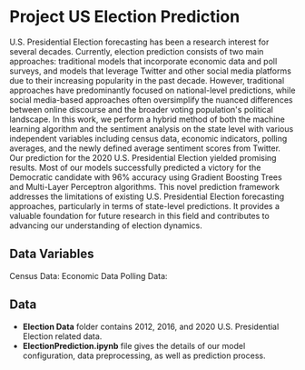 # Project US Election Prediction
U.S. Presidential Election forecasting has been a research interest for several decades. Currently, election prediction consists of two main approaches: traditional models that incorporate economic data and poll surveys, and models that leverage Twitter and other social media platforms due to their increasing popularity in the past decade. However, traditional approaches have predominantly focused on national-level predictions, while social media-based approaches often oversimplify the nuanced differences between online discourse and the broader voting population's political landscape. In this work, we perform a hybrid method of both the machine learning algorithm and the sentiment analysis on the state level with various independent variables including census data, economic indicators, polling averages, and the newly defined average sentiment scores from Twitter. Our prediction for the 2020 U.S. Presidential Election yielded promising results. Most of our models successfully predicted a victory for the Democratic candidate with 96\% accuracy using Gradient Boosting Trees and Multi-Layer Perceptron algorithms. This novel prediction framework addresses the limitations of existing U.S. Presidential Election forecasting approaches, particularly in terms of state-level predictions. It provides a valuable foundation for future research in this field and contributes to advancing our understanding of election dynamics.

## Data Variables
Census Data:
Economic Data
Polling Data:

## Data
- **Election Data** folder contains 2012, 2016, and 2020 U.S. Presidential Election related data.
- **ElectionPrediction.ipynb** file gives the details of our model configuration, data preprocessing, as well as prediction process.
